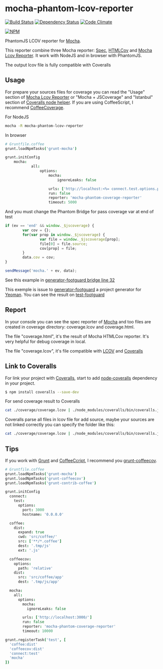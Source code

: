 mocha-phantom-lcov-reporter
===================

[![Build Status](https://travis-ci.org/mazerte/mocha-phantom-coverage-reporter.png?branch=master)](https://travis-ci.org/mazerte/mocha-phantom-coverage-reporter)
[![Dependency Status](https://gemnasium.com/mazerte/mocha-phantom-coverage-reporter.png)](https://gemnasium.com/mazerte/mocha-phantom-coverage-reporter)
[![Code Climate](https://codeclimate.com/github/mazerte/mocha-phantom-coverage-reporter.png)](https://codeclimate.com/github/mazerte/mocha-phantom-coverage-reporter)

[![NPM](https://nodei.co/npm/mocha-phantom-coverage-reporter.png?downloads=true&stars=true)](https://nodei.co/npm/mocha-phantom-coverage-reporter/) 

PhantomJS LCOV reporter for [Mocha](http://visionmedia.github.io/mocha/).

This reporter combine three Mocha reporter: [Spec](http://visionmedia.github.io/mocha/), [HTMLCov](http://visionmedia.github.io/mocha/) and [Mocha Lcov Reporter](https://github.com/StevenLooman/mocha-lcov-reporter). It work with NodeJS and in browser with PhantomJS.

The output lcov file is fully compatible with Coveralls

Usage
-----

For prepare your sources files for coverage you can read the "Usage" section of [Mocha Lcov Reporter](https://github.com/StevenLooman/mocha-lcov-reporter) or "Mocha + JSCoverage" and "Istanbul" section of [Coveralls node helper](https://github.com/cainus/node-coveralls).
If you are using CoffeeScript, I recommend [CoffeeCoverage](https://github.com/benbria/coffee-coverage).

For NodeJS
```bash
mocha -R mocha-phantom-lcov-reporter
```

In browser
```coffeescript
# Gruntfile.coffee
grunt.loadNpmTasks('grunt-mocha')

grunt.initConfig
	mocha:
			all: 
				options:
					mocha:
						ignoreLeaks: false

					urls: ['http://localhost:<%= connect.test.options.port %>/']
					run: false
					reporter: 'mocha-phantom-coverage-reporter'
					timeout: 5000
```
And you must change the Phantom Bridge for pass coverage var at end of test
```js
if (ev == 'end' && window._$jscoverage) {
        var cov = {};
        for(var prop in window._$jscoverage) {
                var file = window._$jscoverage[prop];
                file[0] = file.source;
                cov[prop] = file;
        }
        data.cov = cov;
}

sendMessage('mocha.' + ev, data);
```
See this example in [generator-footguard bridge line 32](https://github.com/mazerte/generator-footguard/blob/master/app/templates/test/runner/bridge.js#L32)

This exemple is issue to [generator-footguard](https://github.com/mazerte/generator-footguard) a project generator for [Yeoman](http://yeoman.io). You can see the result on [test-footguard](https://github.com/mazerte/test-footguard)

Report
------

In your console you can see the spec reporter of [Mocha](http://visionmedia.github.io/mocha/) and too files are created in coverage directory: coverage.lcov and coverage.html.

The file "coverage.html", it's the result of Mocha HTMLCov reporter. It's very helpful for debug coverage in local.

The file "coverage.lcov", it's file compatible with [LCOV](http://ltp.sourceforge.net/coverage/lcov.php) and [Coveralls](http://coveralls.io)

Link to Coveralls
-----------------

For link your project with [Coveralls](http://coveralls.io), start to add [node-coveralls](https://github.com/cainus/node-coveralls) dependency in your project.

```bash
$ npm install coveralls --save-dev
```

For send coverage result to Coveralls

```bash
cat ./coverage/coverage.lcov | ./node_modules/coveralls/bin/coveralls.js
```

Coveralls parse all files in lcov file for add source, maybe your sources are not linked correctly you can specify the folder like this:

```bash
cat ./coverage/coverage.lcov | ./node_modules/coveralls/bin/coveralls.js src
```

Tips
----

If you work with [Grunt](http://gruntjs.com/) and [CoffeeCcript](http://coffeescript.org/), I recommend you [grunt-coffeecov](https://github.com/mazerte/grunt-coffeecov).

```coffeescript
# Gruntfile.coffee
grunt.loadNpmTasks('grunt-mocha')
grunt.loadNpmTasks('grunt-coffeecov')
grunt.loadNpmTasks('grunt-contrib-coffee')

grunt.initConfig
  connect:
    test:
      options:
        port: 3000
        hostname: '0.0.0.0'

  coffee:
    dist:
      expand: true
      cwd: 'src/coffee/'
      src: ['**/*.coffee']
      dest: '.tmp/js'
      ext: '.js'

  coffeecov:
    options:
      path: 'relative'
    dist:
      src: 'src/coffee/app'
      dest: '.tmp/js/app'

  mocha:
    all: 
      options:
        mocha:
          ignoreLeaks: false

        urls: ['http://localhost:3000/']
        run: false
        reporter: 'mocha-phantom-coverage-reporter'
        timeout: 10000

grunt.registerTask('test', [
  'coffee:dist'
  'coffeecov:dist'
  'connect:test'
  'mocha'
])
```
